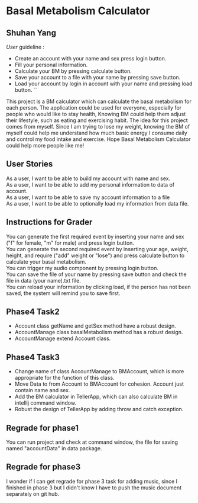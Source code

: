 # Basal Metabolism Calculator


## Shuhan Yang

*User* guideline :
- Create an account with your name and sex press login button.
- Fill your personal information. 
- Calculate your BM by pressing calculate button. 
- Save your account to a file with your name by pressing save button.
- Load your account by login in account with your name and pressing load button. ``


This project is a BM calculator which can calculate the basal metabolism for each person. The application could be used 
for everyone, especially for people who would like to stay health, Knowing BM could help them adjust their lifestyle, 
such as eating and exercising habit. The idea for this project comes from myself. Since I am trying to lose my weight, 
knowing the BM of myself could help me understand how much basic energy I consume daily and control my food intake and 
exercise. Hope Basal Metabolism Calculator could help more people like me!

## User Stories

As a user, I want to be able to build my account with name and sex.  
As a user, I want to be able to add my personal information to data of account.   
As a user, I want to be able to save my account information to a file  
As a user, I want to be able to optionally load  my information from data file.  

## Instructions for Grader

You can generate the first required event by inserting your name and sex ("f" for female, "m" for male) and press login button.  
You can generate the second required event by inserting your age, weight, height, and require ("add" weight or "lose") and 
press calculate button to calculate your basal metabolism.  
You can trigger my audio component by pressing login button.  
You can save the file of your name by pressing save button and check the file in data (your name).txt file.  
You can reload your information by clicking load, if the person has not been saved, the system will remind you to save first.

## Phase4 Task2

- Account class getName and getSex method have a robust design. 
- AccountManage class basalMetabolism method has a robust design. 
- AccountManage extend Account class.

## Phase4 Task3

- Change name of class AccountManage to BMAccount, which is more appropriate for the function of this class. 
- Move Data to from Account to BMAccount for cohesion. Account just contain name and sex. 
- Add the BM calculator in TellerApp, which can also calculate BM in intellij command window.
- Robust the design of TellerApp by adding throw and catch exception. 

## Regrade for phase1 

You can run project and check at command window, the file for saving named "accountData" in data package. 

## Regrade for phase3

I wonder if I can get regrade for phase 3 task for adding music, since I finished in phase 3 but I didn't know I have 
to push the music document separately on git hub. 